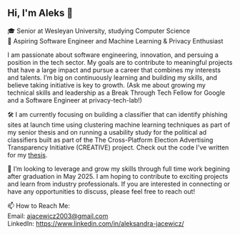 ## Hi, I'm Aleks 👋

🎓 Senior at Wesleyan University, studying Computer Science <br>
🔭 Aspiring Software Engineer and Machine Learning & Privacy Enthusiast <br>

I am passionate about software engineering, innovation, and persuing a position in the tech sector. My goals are to contribute to meaningful projects that have a large impact and pursue a career that combines my interests and talents. I’m big on continuously learning and building my skills, and believe taking initiative is key to growth. (Ask me about growing my technical skills and leadership as a Break Through Tech Fellow for Google and a Software Engineer at privacy-tech-lab!) <br>

🛠 I am currently focusing on building a classifier that can identify phishing sites at launch time using clustering machine learning techniques as part of my senior thesis and on running a usability study for the political ad classifiers built as part of the The Cross-Platform Election Advertising Transparency Initiative (CREATIVE) project. Check out the code I've written for my [thesis](https://gitlab.com/ajacewicz/similarity_phish_detect). <br>

🎯 I’m looking to leverage and grow my skills through full time work begining after graduation in May 2025. I am hoping to contribute to exciting projects and learn from industry professionals. If you are interested in connecting or have any opportunities to discuss, please feel free to reach out! <br>

📫 How to Reach Me: <br>
Email: ajacewicz2003@gmail.com <br>
LinkedIn: https://www.linkedin.com/in/aleksandra-jacewicz/ <br>
<!--
**a-jacewicz/a-jacewicz** is a ✨ _special_ ✨ repository because its `README.md` (this file) appears on your GitHub profile.


Here are some ideas to get you started:

- 🔭 I’m currently working on ...
- 🌱 I’m currently learning ...
- 👯 I’m looking to collaborate on ...
- 🤔 I’m looking for help with ...
- 💬 Ask me about ...
- 📫 How to reach me: ...
- 😄 Pronouns: ...
- ⚡ Fun fact: ...
-->
